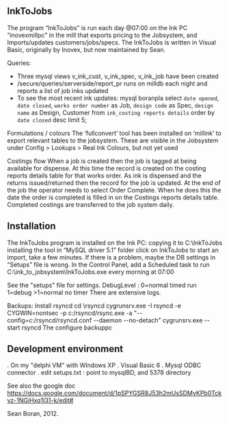 InkToJobs
---------

The program “InkToJobs” is run each day @07:00 on the Ink PC “inovexmillpc” in the mIll that exports pricing to the Jobsystem, and Imports/updates customers/jobs/specs.
The InkToJobs is written in Visual Basic, originally by Inovex, but now maintained by Sean.

Queries:
- Three mysql views v_ink_cust, v_ink_spec, v_ink_job have been created
- /secure/queries/serverside/report_pr runs on milldb each night and reports a list of job inks updated
- To see the most recent ink updates:
mysql boranpla
select `date opened`, `date closed`, `works order number` as Job, `design code` as Spec, `design name` as Design, Customer from `ink_costing reports details` order by  `date closed` desc limit 5;

Formulations / colours
The ‘fullconvert’ tool has been installed on ‘millink’ to export relevant tables to the jobsystem.
These are visible in the Jobsystem under Config > Lookups > Real Ink Colours, but not yet used

Costings flow
When a job is created then the job is tagged at being available for dispense.
At this time the record is created on the costing reports details table for that works order.
As ink is dispensed and the returns issued/returned then the record for the job is updated.
At the end of the job the operator needs to select Order Complete.
When he does this the date the order is completed is filled in on the Costings reports details table.
Completed costings are transferred to the job system daily.

Installation
---------

The InkToJobs program is installed on the Ink PC:
copying it to C:\InkToJobs 
installing the tool in “MySQL driver 5.1” folder
click on InkToJobs to start an import, take a few minutes. 
If there is a problem, maybe the DB settings in “Setups” file is wrong.
In the Control Panel, add a Scheduled task to run C:\ink_to_jobsystem\InkToJobs.exe every morning at 07:00

See the "setups" file for settings.
   DebugLevel : 0=normal timed run 1=debug >1=normal no timer
There are extensive logs.

Backups: 
Install rsyncd
cd \rsyncd
cygrunsrv.exe -I rsyncd -e CYGWIN=nontsec -p c:/rsyncd/rsync.exe -a "--config=c:/rsyncd/rsyncd.conf --daemon --no-detach"
cygrunsrv.exe --start rsyncd
The configure backuppc




Development environment
---------

. On my "delphi VM" with WIndows XP
. Visual Basic 6
. Mysql ODBC connector
. edit setups.txt : point to mysqlBD, and 5378 directory


See also the google doc https://docs.google.com/document/d/1pSPYGSR8J53h2mUsSDMyKPb0Tckvz-1NGiHxq1I31-k/edit#

Sean Boran, 2012.
